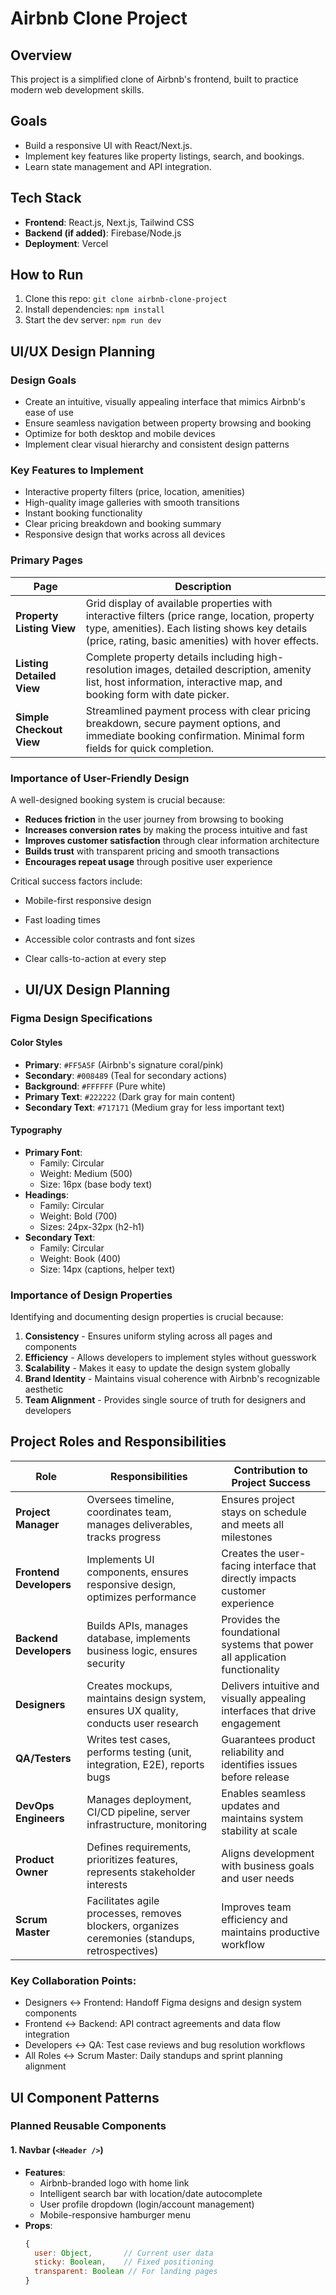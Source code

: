 # Airbnb Clone Project  

## Overview  
This project is a simplified clone of Airbnb's frontend, built to practice modern web development skills.  

## Goals  
- Build a responsive UI with React/Next.js.  
- Implement key features like property listings, search, and bookings.  
- Learn state management and API integration.  

## Tech Stack  
- **Frontend**: React.js, Next.js, Tailwind CSS  
- **Backend (if added)**: Firebase/Node.js  
- **Deployment**: Vercel  

## How to Run  
1. Clone this repo: `git clone airbnb-clone-project`  
2. Install dependencies: `npm install`  
3. Start the dev server: `npm run dev`  

## UI/UX Design Planning

### Design Goals
- Create an intuitive, visually appealing interface that mimics Airbnb's ease of use
- Ensure seamless navigation between property browsing and booking
- Optimize for both desktop and mobile devices
- Implement clear visual hierarchy and consistent design patterns

### Key Features to Implement
- Interactive property filters (price, location, amenities)
- High-quality image galleries with smooth transitions
- Instant booking functionality
- Clear pricing breakdown and booking summary
- Responsive design that works across all devices

### Primary Pages

| Page | Description |
|------|-------------|
| **Property Listing View** | Grid display of available properties with interactive filters (price range, location, property type, amenities). Each listing shows key details (price, rating, basic amenities) with hover effects. |
| **Listing Detailed View** | Complete property details including high-resolution images, detailed description, amenity list, host information, interactive map, and booking form with date picker. |
| **Simple Checkout View** | Streamlined payment process with clear pricing breakdown, secure payment options, and immediate booking confirmation. Minimal form fields for quick completion. |

### Importance of User-Friendly Design
A well-designed booking system is crucial because:
- **Reduces friction** in the user journey from browsing to booking
- **Increases conversion rates** by making the process intuitive and fast
- **Improves customer satisfaction** through clear information architecture
- **Builds trust** with transparent pricing and smooth transactions
- **Encourages repeat usage** through positive user experience

Critical success factors include:
- Mobile-first responsive design
- Fast loading times
- Accessible color contrasts and font sizes
- Clear calls-to-action at every step

- ## UI/UX Design Planning

### Figma Design Specifications

#### Color Styles
- **Primary**: `#FF5A5F` (Airbnb's signature coral/pink)
- **Secondary**: `#008489` (Teal for secondary actions)
- **Background**: `#FFFFFF` (Pure white)
- **Primary Text**: `#222222` (Dark gray for main content)
- **Secondary Text**: `#717171` (Medium gray for less important text)

#### Typography
- **Primary Font**: 
  - Family: Circular
  - Weight: Medium (500)
  - Size: 16px (base body text)
- **Headings**:
  - Family: Circular
  - Weight: Bold (700)
  - Sizes: 24px-32px (h2-h1)
- **Secondary Text**:
  - Family: Circular
  - Weight: Book (400)
  - Size: 14px (captions, helper text)

### Importance of Design Properties
Identifying and documenting design properties is crucial because:
1. **Consistency** - Ensures uniform styling across all pages and components
2. **Efficiency** - Allows developers to implement styles without guesswork
3. **Scalability** - Makes it easy to update the design system globally
4. **Brand Identity** - Maintains visual coherence with Airbnb's recognizable aesthetic
5. **Team Alignment** - Provides single source of truth for designers and developers

## Project Roles and Responsibilities

| Role | Responsibilities | Contribution to Project Success |
|------|-----------------|--------------------------------|
| **Project Manager** | Oversees timeline, coordinates team, manages deliverables, tracks progress | Ensures project stays on schedule and meets all milestones |
| **Frontend Developers** | Implements UI components, ensures responsive design, optimizes performance | Creates the user-facing interface that directly impacts customer experience |
| **Backend Developers** | Builds APIs, manages database, implements business logic, ensures security | Provides the foundational systems that power all application functionality |
| **Designers** | Creates mockups, maintains design system, ensures UX quality, conducts user research | Delivers intuitive and visually appealing interfaces that drive engagement |
| **QA/Testers** | Writes test cases, performs testing (unit, integration, E2E), reports bugs | Guarantees product reliability and identifies issues before release |
| **DevOps Engineers** | Manages deployment, CI/CD pipeline, server infrastructure, monitoring | Enables seamless updates and maintains system stability at scale |
| **Product Owner** | Defines requirements, prioritizes features, represents stakeholder interests | Aligns development with business goals and user needs |
| **Scrum Master** | Facilitates agile processes, removes blockers, organizes ceremonies (standups, retrospectives) | Improves team efficiency and maintains productive workflow |

### Key Collaboration Points:
- Designers ↔ Frontend: Handoff Figma designs and design system components
- Frontend ↔ Backend: API contract agreements and data flow integration
- Developers ↔ QA: Test case reviews and bug resolution workflows
- All Roles ↔ Scrum Master: Daily standups and sprint planning alignment


 ## UI Component Patterns

### Planned Reusable Components

#### 1. Navbar (`<Header />`)
- **Features**:
  - Airbnb-branded logo with home link
  - Intelligent search bar with location/date autocomplete
  - User profile dropdown (login/account management)
  - Mobile-responsive hamburger menu
- **Props**:
  ```js
  {
    user: Object,       // Current user data
    sticky: Boolean,    // Fixed positioning
    transparent: Boolean // For landing pages
  }
 
